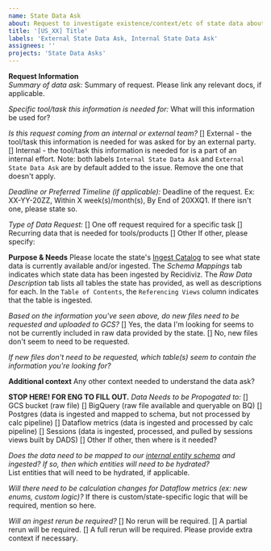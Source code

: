 ```yaml
---
name: State Data Ask
about: Request to investigate existence/context/etc of state data about a certain topic.
title: '[US_XX] Title'
labels: 'External State Data Ask, Internal State Data Ask'
assignees: ''
projects: 'State Data Asks'
---
```


**Request Information**						
*Summary of data ask:*
Summary of request. Please link any relevant docs, if applicable.

*Specific tool/task this information is needed for:*
What will this information be used for?

*Is this request coming from an internal or external team?*
    [] External - the tool/task this information is needed for was asked for by an external party.
    [] Internal - the tool/task this information is needed for is a part of an internal effort.
Note: both labels `Internal State Data Ask` and `External State Data Ask` are by default added to the issue. Remove the one
that doesn't apply.

*Deadline or Preferred Timeline (if applicable):*
Deadline of the request. Ex: XX-YY-20ZZ, Within X week(s)/month(s), By End of 20XXQ1.
If there isn't one, please state so.

*Type of Data Request:*
    [] One off request required for a specific task
    [] Recurring data that is needed for tools/products
    [] Other
If other, please specify:

**Purpose & Needs** 
Please locate the state's [Ingest Catalog](https://app.gitbook.com/@recidiviz/s/recidiviz/) to see what state data is currently available and/or ingested.
The _Schema Mappings_ tab indicates which state data has been ingested by Recidiviz.
The _Raw Data Description_ tab lists all tables the state has provided, as well as descriptions for each. 
    In the `Table of Contents`, the `Referencing Views` column indicates that the table is ingested.

*Based on the information you've seen above, do new files need to be requested and uploaded to GCS?*
    [] Yes, the data I'm looking for seems to not be currently included in raw data provided by the state.
    [] No, new files don't seem to need to be requested.

*If new files don't need to be requested, which table(s) seem to contain the information you're looking for?*

**Additional context**
Any other context needed to understand the data ask?

**STOP HERE! FOR ENG TO FILL OUT.**
*Data Needs to be Propogated to:*
    [] GCS bucket (raw file)
    [] BigQuery (raw file available and queryable on BQ)
    [] Postgres (data is ingested and mapped to schema, but not processed by calc pipeline)
    [] Dataflow metrics (data is ingested and processed by calc pipeline)
    [] Sessions (data is ingested, processed, and pulled by sessions views built by DADS)
    [] Other
If other, then where is it needed?

*Does the data need to be mapped to our [internal entity schema](https://app.gitbook.com/o/-MS0FZPVqDyJ1aem018G/s/-MRvK9sMirb5JcYHAkjo-887967055/schema-catalog/entities) and ingested?	
If so, then which entities will need to be hydrated?*	
List entities that will  need to be hydrated, if applicable.

*Will there need to be calculation changes for Dataflow metrics (ex: new enums, custom logic)?*	
If there is custom/state-specific logic that will be required, mention so here.

*Will an ingest rerun be required?*
    [] No rerun will be required.
    [] A partial rerun will be required.
    [] A full rerun will be required.
Please provide extra context if necessary.
